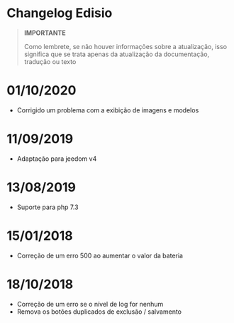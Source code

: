 # Changelog Edisio

>**IMPORTANTE**
>
>Como lembrete, se não houver informações sobre a atualização, isso significa que se trata apenas da atualização da documentação, tradução ou texto

# 01/10/2020

- Corrigido um problema com a exibição de imagens e modelos

# 11/09/2019

- Adaptação para jeedom v4

# 13/08/2019

- Suporte para php 7.3

# 15/01/2018

- Correção de um erro 500 ao aumentar o valor da bateria

# 18/10/2018

- Correção de um erro se o nível de log for nenhum
- Remova os botões duplicados de exclusão / salvamento
